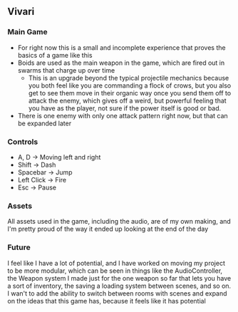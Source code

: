 ## Vivari ##
### Main Game ##
- For right now this is a small and incomplete experience that proves the basics of a game like this
- Boids are used as the main weapon in the game, which are fired out in swarms that charge up over time
  - This is an upgrade beyond the typical projectile mechanics because you both feel like you are commanding a flock of crows, but you also get to see them move in their organic way once you send them off to attack the enemy, which gives off a weird, but powerful feeling that you have as the player, not sure if the power itself is good or bad.
- There is one enemy with only one attack pattern right now, but that can be expanded later

### Controls ###
- A, D -> Moving left and right
- Shift -> Dash
- Spacebar -> Jump
- Left Click -> Fire
- Esc -> Pause

### Assets ###
All assets used in the game, including the audio, are of my own making, and I'm pretty proud of the way it ended up looking at the end of the day

### Future ###
I feel like I have a lot of potential, and I have worked on moving my project to be more modular, which can be seen in things like the AudioController, the Weapon system I made just for the one weapon so far that lets you have a sort of inventory, the saving a loading system between scenes, and so on. I wan't to add the ability to switch between rooms with scenes and expand on the ideas that this game has, because it feels like it has potential

